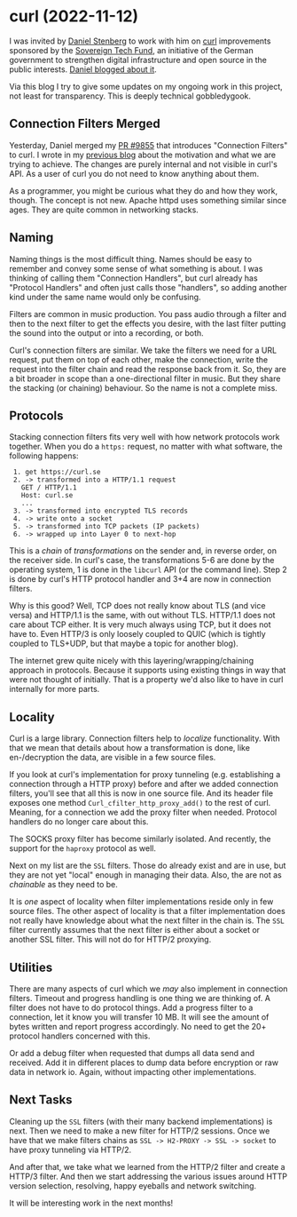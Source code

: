 # curl (2022-11-12)

I was invited by [Daniel Stenberg](https://daniel.haxx.se) to work with him on [curl](https://curl.se) improvements sponsored by the [Sovereign Tech Fund](https://sovereigntechfund.de), an initiative of the German government to strengthen digital infrastructure and open source in the public interests. [Daniel blogged about it](https://daniel.haxx.se/blog/2022/10/19/funded-curl-improvements/).

Via this blog I try to give some updates on my ongoing work in this project, not least for transparency. This is deeply technical gobbledygook.

## Connection Filters Merged

Yesterday, Daniel merged my [PR #9855](https://github.com/curl/curl/pull/9855) that introduces "Connection Filters" to curl. I wrote in my [previous blog](./curl-2022-10-30.md) about the motivation and what we are trying to achieve. The changes are purely internal and not visible in curl's API. As a user of curl you do not need to know anything about them.

As a programmer, you might be curious what they do and how they work, though. The concept is not new. Apache httpd uses something similar since ages. They are quite common in networking stacks.

## Naming

Naming things is the most difficult thing. Names should be easy to remember and convey some sense of what something is about. I was thinking of calling them "Connection Handlers", but curl already has "Protocol Handlers" and often just calls those "handlers", so adding another kind under the same name would only be confusing.

Filters are common in music production. You pass audio through a filter and then to the next filter to get the effects you desire, with the last filter putting the sound into the output or into a recording, or both. 

Curl's connection filters are similar. We take the filters we need for a URL request, put them on top of each other, make the connection, write the request into the filter chain and read the response back from it. So, they are a bit broader in scope than a one-directional filter in music. But they share the stacking (or chaining) behaviour. So the name is not a complete miss.

## Protocols

Stacking connection filters fits very well with how network protocols work together. When you do a `https:` request, no matter with what software, the following happens:

```
 1. get https://curl.se
 2. -> transformed into a HTTP/1.1 request
   GET / HTTP/1.1
   Host: curl.se
   ...
 3. -> transformed into encrypted TLS records
 4. -> write onto a socket
 5. -> transformed into TCP packets (IP packets)
 6. -> wrapped up into Layer 0 to next-hop
```

This is a *chain* of *transformations* on the sender and, in reverse order, on the receiver side. In curl's case, the transformations 5-6 are done by the operating system, 1 is done in the `libcurl` API (or the command line). Step 2 is done by curl's HTTP protocol handler and 3+4 are now in connection filters.

Why is this good? Well, TCP does not really know about TLS (and vice versa) and HTTP/1.1 is the same, with out without TLS. HTTP/1.1 does not care about TCP either. It is very much always using TCP, but it does not have to. Even HTTP/3 is only loosely coupled to QUIC (which is tightly coupled to TLS+UDP, but that maybe a topic for another blog).

The internet grew quite nicely with this layering/wrapping/chaining approach in protocols. Because it supports using existing things in way that were not thought of initially. That is a property we'd also like to have in curl internally for more parts.

## Locality

Curl is a large library. Connection filters help to *localize* functionality. With that we mean that details about how a transformation is done, like en-/decryption the data, are visible in a few source files. 

If you look at curl's implementation for proxy tunneling (e.g. establishing a connection through a HTTP proxy) before and after we added connection filters, you'll see that all this is now in one source file. And its header file exposes one method `Curl_cfilter_http_proxy_add()` to the rest of curl. Meaning, for a connection we add the proxy filter when needed. Protocol handlers do no longer care about this.

The SOCKS proxy filter has become similarly isolated. And recently, the support for the `haproxy` protocol as well.

Next on my list are the `SSL` filters. Those do already exist and are in use, but they are not yet "local" enough in managing their data. Also, the are not as *chainable* as they need to be.

It is *one* aspect of locality when filter implementations reside only in few source files. The other aspect of locality is that a filter implementation does not really have knowledge about what the next filter in the chain is. The `SSL` filter currently assumes that the next filter is either about a socket or another SSL filter. This will not do for HTTP/2 proxying.

## Utilities

There are many aspects of curl which we *may* also implement in connection filters. Timeout and progress handling is one thing we are thinking of. A filter does not have to do protocol things. Add a progress filter to a connection, let it know you will transfer 10 MB. It will see the amount of bytes written and report progress accordingly. No need to get the 20+ protocol handlers concerned with this.

Or add a debug filter when requested that dumps all data send and received. Add it in different places to dump data before encryption or raw data in network io. Again, without impacting other implementations.

## Next Tasks

Cleaning up the `SSL` filters (with their many backend implementations) is next. Then we need to make a new filter for HTTP/2 sessions. Once we have that we make filters chains as `SSL -> H2-PROXY -> SSL -> socket` to have proxy tunneling via HTTP/2.

And after that, we take what we learned from the HTTP/2 filter and create a HTTP/3 filter. And then we start addressing the various issues around HTTP version selection, resolving, happy eyeballs and network switching.

It will be interesting work in the next months!
